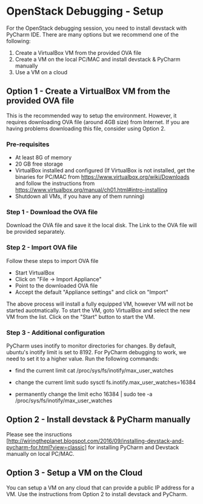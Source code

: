 # OpenStack Debugging - Setup

For the OpenStack debugging session, you need to install devstack with PyCharm IDE. There are many options but we recommend one of the following:

1. Create a VirtualBox VM from the provided OVA file
2. Create a VM on the local PC/MAC and install devstack & PyCharm manually
3. Use a VM on a cloud
 
## Option 1 - Create a VirtualBox VM from the provided OVA file
This is the recommended way to setup the environment. However, it requires downloading OVA file (around 4GB size) from Internet. If you are having problems downloading this file, consider using Option 2.

### Pre-requisites
* At least 8G of memory
* 20 GB free storage
* VirtualBox installed and configured (If VirtualBox is not installed, get the binaries for PC/MAC from https://www.virtualbox.org/wiki/Downloads and follow the instructions from https://www.virtualbox.org/manual/ch01.html#intro-installing
* Shutdown all VMs, if you have any of them running)

### Step 1 - Download the OVA file
Download the OVA file and save it the local disk. The Link to the OVA file will be provided separately.

### Step 2 - Import OVA file
Follow these steps to import OVA file
* Start VirtualBox
* Click on "File -> Import Appliance"
* Point to the downloaded OVA file
* Accept the default "Appliance settings" and click on "Import"

The above process will install a fully equipped VM, however VM will not be started auotmatically. 
To start the VM, goto VirtualBox and select the new VM from the list. Click on the "Start" button to start the VM.

### Step 3 - Additional configuration
PyCharm uses inotify to monitor directories for changes. By default, ubuntu's inotify limit is set to 8192. For PyCharm debugging to work, we need to set it to a higher value. Run the following commands:

* find the current limit
 cat /proc/sys/fs/inotify/max_user_watches
     
* change the current limit
 sudo sysctl fs.inotify.max_user_watches=16384

* permanently change the limit
 echo 16384 | sudo tee -a /proc/sys/fs/inotify/max_user_watches

## Option 2 - Install devstack & PyCharm manually
Please see the insructions [http://wiringtheplanet.blogspot.com/2016/09/installing-devstack-and-pycharm-for.html?view=classic] for installing PyCharm and Devstack manually on local PC/MAC.

## Option 3 - Setup a VM on the Cloud
You can setup a VM on any cloud that can provide a public IP address for a VM. Use the instructions from Option 2 to install devstack and PyCharm.



